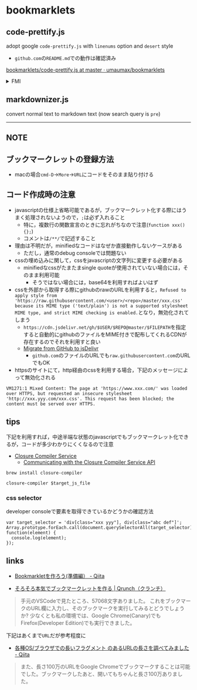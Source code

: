 # bookmarklets

## code-prettify.js
adopt google `code-prettify.js` with `linenums` option and `desert` style

* `github.com`の`README.md`での動作は確認済み

[bookmarklets/code\-prettify\.js at master · umaumax/bookmarklets]( https://github.com/umaumax/bookmarklets/blob/master/code-prettify.js )

<details>
<summary>FMI</summary>

* `github.com`内だと，`Content Security Policy`の影響で外部javascriptやcssが読み込めない問題がある(許可されているURLは`github.githubassets.com`)
  * CDN(`https://cdnjs.cloudflare.com/ajax/libs/prettify/r298/prettify.min.js`),`https://raw.githubusercontent.com/google/code-prettify/master/src/prettify.js`,`https://raw.github.com/google/code-prettify/master/src/prettify.js`,`https://github.com/google/code-prettify/raw/master/src/prettify.js`などは利用できない
  * 結論: bookmarkletの中に埋め込めばよい
* `run_prettify.js`を利用したときには自動的に適用されるが，`prettifyjs`と`prettify.css`を分割して読み込む場合には`PR.prettyPrint()`が必要
* `https://cdnjs.cloudflare.com/ajax/libs/prettify/r298/run_prettify.min.js`は`https://google-code-prettify.googlecode.com/svn/loader/prettify.css`に依存するので`Content Security Policy`に違反する
</details>

## markdownizer.js
convert normal text to markdown text (now search query is `pre`)

----

## NOTE

## ブックマークレットの登録方法
  * macの場合`cmd-D`->`More`->`URL`にコードをそのまま貼り付ける

## コード作成時の注意
* javascriptの仕様上省略可能であるが，ブックマークレット化する際にはうまく処理されないようので，`;`は必ず入れること
  * 特に，複数行の関数宣言のときに忘れがちなので注意(`function xxx(){};`)
  * コメントは`/**/`で記述すること
* 理由は不明だが，minifiedなコードはなぜか直接動作しないケースがある
  * ただし，通常のdebug consoleでは問題ない
* cssの埋め込みに関して，cssをjavascriptの文字列に変更する必要がある
  * minifiedなcssがたまたまsingle quoteが使用されていない場合には，そのまま利用可能
    * そうではない場合には，base64を利用すればよいはず
* cssを外部から取得する際にgithubのrawのURLを利用すると，`Refused to apply style from 'https://raw.githubusercontent.com/<user>/<repo>/master/xxx.css' because its MIME type ('text/plain') is not a supported stylesheet MIME type, and strict MIME checking is enabled.`となり，無効化されてしまう
  * `https://cdn.jsdelivr.net/gh/$USER/$REPO@master/$FILEPATH`を指定すると自動的にgithubのファイルをMIME付きで配布してくれるCDNが存在するのでそれを利用すと良い
  * [Migrate from GitHub to jsDelivr]( https://www.jsdelivr.com/github )
    * `github.com`のファイルのURLでも`raw.githubusercontent.com`のURLでもOK
* httpsのサイトにて，http経由のcssを利用する場合，下記のメッセージによって無効化される
```
VM1271:1 Mixed Content: The page at 'https://www.xxx.com/' was loaded over HTTPS, but requested an insecure stylesheet 'http://xxx.yyy.com/xxx.css'. This request has been blocked; the content must be served over HTTPS.
```

## tips
下記を利用すれば，中途半端な状態のjavascriptでもブックマークレット化できるが，コードが多少わかりにくくなるので注意
* [Closure Compiler Service]( https://closure-compiler.appspot.com/home )
  * [Communicating with the Closure Compiler Service API]( https://developers.google.com/closure/compiler/docs/api-tutorial1#how-to-communciate-with-the-api )

```
brew install closure-compiler
```

```
closure-compiler $target_js_file
```

### css selector
developer consoleで要素を取得できているかどうかの確認方法

```
var target_selector = 'div[class="xxx yyy"], div[class="abc def"]';
Array.prototype.forEach.call(document.querySelectorAll(target_selector), function(element) {
  console.log(element);
});
```

## links
* [Bookmarkletを作ろう\(準備編） \- Qiita]( https://qiita.com/kanaxx/items/63debe502aacd73c3cb8 )

* [そろそろ本気でブックマークレットを作る \| Qrunch（クランチ）]( https://qrunch.net/@okayu/entries/oCXiY7zM7yBhjhV0 )

> 手元のVSCodeで見たところ、57068文字ありました。
> これをブックマークのURL欄に入力し、そのブックマークを実行してみるとどうでしょうか?
> 少なくとも私の環境では、Google Chrome(Canary)でもFirefox(Developer Edition)でも実行できました。

下記はあくまで`URL`だが参考程度に

* [各種OS/ブラウザでの長いフラグメント のあるURLの長さを調べてみました \- Qiita]( https://qiita.com/nwtgck/items/e83473dc63386d2da3e5 )

> また、長さ100万のURLをGoogle Chromeでブックマークすることは可能でした。ブックマークしたあと、開いてもちゃんと長さ100万ありました。
